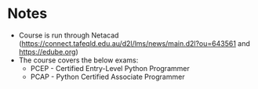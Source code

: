 # Notes

 - Course is run through Netacad (https://connect.tafeqld.edu.au/d2l/lms/news/main.d2l?ou=643561 and https://edube.org)
 - The course covers the below exams:
   - PCEP - Certified Entry-Level Python Programmer
   - PCAP - Python Certified Associate Programmer 
